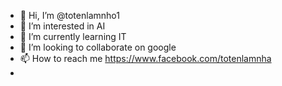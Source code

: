- 👋 Hi, I’m @totenlamnho1
- 👀 I’m interested in AI
- 🌱 I’m currently learning  IT
- 💞️ I’m looking to collaborate on  google
- 📫 How to reach me https://www.facebook.com/totenlamnha
- 

<!---
totenlamnho1/totenlamnho1 is a ✨ special ✨ repository because its `README.md` (this file) appears on your GitHub profile.
You can click the Preview link to take a look at your changes.
--->

